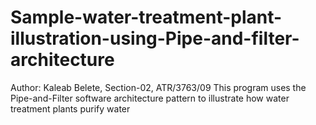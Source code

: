 # Sample-water-treatment-plant-illustration-using-Pipe-and-filter-architecture
Author: Kaleab Belete, Section-02, ATR/3763/09
This program uses the Pipe-and-Filter software architecture pattern to illustrate how water treatment plants purify water
